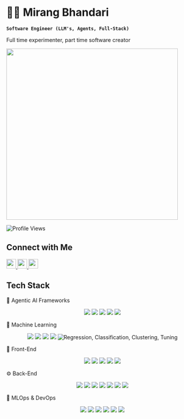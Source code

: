 # 🐦‍🔥 Mirang Bhandari

**`Software Engineer (LLM's, Agents, Full-Stack)`**

Full time experimenter, part time software creator 

<img src ="https://user-images.githubusercontent.com/74038190/225813708-98b745f2-7d22-48cf-9150-083f1b00d6c9.gif" width="450" height="450">

![Profile Views](https://komarev.com/ghpvc/?username=Bloodwingv2&label=Profile+Views&color=blue&style=flat)

## Connect with Me   <img src ="https://user-images.githubusercontent.com/74038190/235294015-47144047-25ab-417c-af1b-6746820a20ff.gif" width="25" height="2">
<a href="https://www.linkedin.com/in/mirangbhandari/" target="_blank">
  <img src="https://user-images.githubusercontent.com/74038190/235294012-0a55e343-37ad-4b0f-924f-c8431d9d2483.gif" width="25" height="25" />
</a>

<a href="https://www.linkedin.com/in/mirangbhandari/" target="_blank">
  <img src="https://user-images.githubusercontent.com/74038190/235294011-b8074c31-9097-4a65-a594-4151b58743a8.gif" width="25" height="25" />
</a>

<a href="mailto:bhandarimirang03@gmail.com" target="_blank">
  <img src="https://drive.google.com/file/d/1Ks2fg2jmqL8wK3BTz_CWH-OULE9329QY/view?usp=sharing" width="25" height="25" />
</a>


## Tech Stack

🧩 Agentic AI Frameworks
<p align="center"> <img src="https://img.shields.io/badge/LangChain-000000?style=for-the-badge&logo=langchain&logoColor=white"> <img src="https://img.shields.io/badge/LangGraph-8A2BE2?style=for-the-badge&logoColor=white"> <img src="https://img.shields.io/badge/LangSmith-8E24AA?style=for-the-badge&logoColor=white"> <img src="https://img.shields.io/badge/N8N-ED6630?style=for-the-badge&logo=n8n&logoColor=white"> <img src="https://img.shields.io/badge/LangGraph%20Studio-5D3FD3?style=for-the-badge&logoColor=white"> </p>

🧠 Machine Learning
<p align="center"> <img src="https://img.shields.io/badge/Scikit--Learn-F7931E?style=for-the-badge&logo=scikit-learn&logoColor=white"> <img src="https://img.shields.io/badge/Pandas-150458?style=for-the-badge&logo=pandas&logoColor=white"> <img src="https://img.shields.io/badge/NumPy-013243?style=for-the-badge&logo=numpy&logoColor=white"> <img src="https://img.shields.io/badge/Matplotlib-11557C?style=for-the-badge&logo=matplotlib&logoColor=white"> <img src="https://img.shields.io/badge/ML%20Models-007ACC?style=for-the-badge&logo=python&logoColor=white" alt="Regression, Classification, Clustering, Tuning"> </p>

🎨 Front-End
<p align="center"> <img src="https://img.shields.io/badge/React-61DAFB?style=for-the-badge&logo=react&logoColor=black"> <img src="https://img.shields.io/badge/TypeScript-3178C6?style=for-the-badge&logo=typescript&logoColor=white"> <img src="https://img.shields.io/badge/HTML5-E34F26?style=for-the-badge&logo=html5&logoColor=white"> <img src="https://img.shields.io/badge/CSS3-1572B6?style=for-the-badge&logo=css3&logoColor=white"> <img src="https://img.shields.io/badge/Streamlit-FF4B4B?style=for-the-badge&logo=streamlit&logoColor=white"> </p>

⚙️ Back-End
<p align="center"> <img src="https://img.shields.io/badge/Python-3776AB?style=for-the-badge&logo=python&logoColor=white"> <img src="https://img.shields.io/badge/FastAPI-009688?style=for-the-badge&logo=fastapi&logoColor=white"> <img src="https://img.shields.io/badge/PostgreSQL-336791?style=for-the-badge&logo=postgresql&logoColor=white"> <img src="https://img.shields.io/badge/PGVector-4DB33D?style=for-the-badge&logo=postgresql&logoColor=white"> <img src="https://img.shields.io/badge/MongoDB-47A248?style=for-the-badge&logo=mongodb&logoColor=white"> <img src="https://img.shields.io/badge/Node.js-339933?style=for-the-badge&logo=nodedotjs&logoColor=white"> <img src="https://img.shields.io/badge/JFrog-41BF47?style=for-the-badge&logo=jfrog&logoColor=white"> </p>

🚀 MLOps & DevOps
<p align="center"> <img src="https://img.shields.io/badge/Docker-2496ED?style=for-the-badge&logo=docker&logoColor=white"> <img src="https://img.shields.io/badge/Kubernetes-326CE5?style=for-the-badge&logo=kubernetes&logoColor=white"> <img src="https://img.shields.io/badge/Jenkins-D24939?style=for-the-badge&logo=jenkins&logoColor=white"> <img src="https://img.shields.io/badge/Terraform-7B42BC?style=for-the-badge&logo=terraform&logoColor=white"> <img src="https://img.shields.io/badge/MLflow-0194E2?style=for-the-badge&logo=mlflow&logoColor=white"> <img src="https://img.shields.io/badge/GitHub%20Actions-2088FF?style=for-the-badge&logo=githubactions&logoColor=white"> </p>
